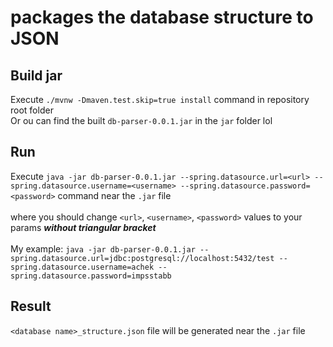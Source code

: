 #  packages the database structure to JSON

## Build jar
Execute `./mvnw -Dmaven.test.skip=true install` command in repository root folder
<br />Or ou can find the built `db-parser-0.0.1.jar` in the `jar` folder lol

## Run
Execute `java -jar db-parser-0.0.1.jar --spring.datasource.url=<url> --spring.datasource.username=<username> --spring.datasource.password=<password>` command near the `.jar` file
<br /><br />
where you should change `<url>`, `<username>`, `<password>` values to your params ***without triangular bracket***
<br /><br />
My example: `java -jar db-parser-0.0.1.jar --spring.datasource.url=jdbc:postgresql://localhost:5432/test --spring.datasource.username=achek --spring.datasource.password=impsstabb`

## Result
`<database name>_structure.json` file will be generated near the `.jar` file
